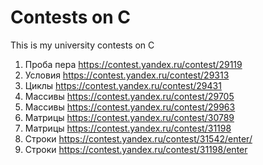 # Contests on C
This is my university contests on C

01. Проба пера https://contest.yandex.ru/contest/29119
02. Условия https://contest.yandex.ru/contest/29313
03. Циклы https://contest.yandex.ru/contest/29431
04. Массивы https://contest.yandex.ru/contest/29705
05. Массивы https://contest.yandex.ru/contest/29963
06. Матрицы https://contest.yandex.ru/contest/30789
07. Матрицы https://contest.yandex.ru/contest/31198
08. Строки https://contest.yandex.ru/contest/31542/enter/
09. Строки https://contest.yandex.ru/contest/31198/enter
